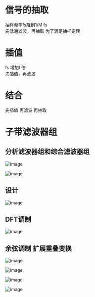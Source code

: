# 信号的抽取  
抽样频率fs降到1/M fs  
先低通滤波，再抽取 为了满足抽样定理  
# 插值  
fs 增加L倍  
先插值，再滤波   
# 结合  
先插值 再滤波 再抽取 

# 子带滤波器组

## 分析滤波器组和综合滤波器组


![image](https://cdn.staticaly.com/gh/andyye1999/image-hosting@master/20221128/image.5ov2h6so4eo0.webp)


![image](https://cdn.staticaly.com/gh/andyye1999/image-hosting@master/20221128/image.10ld6situfpc.webp)

## 设计

![image](https://cdn.staticaly.com/gh/andyye1999/image-hosting@master/20221128/image.6axo8mzvxe80.webp)

## DFT调制 


![image](https://cdn.staticaly.com/gh/andyye1999/image-hosting@master/20221128/image.409ax822ab00.webp)

## 余弦调制 扩展重叠变换


![image](https://cdn.staticaly.com/gh/andyye1999/image-hosting@master/20221128/image.790tvylcr780.webp)

![image](https://cdn.staticaly.com/gh/andyye1999/image-hosting@master/20221128/image.db1kshbz080.webp)

![image](https://cdn.staticaly.com/gh/andyye1999/image-hosting@master/20221128/image.4iurd6v4xua0.webp)

![image](https://cdn.staticaly.com/gh/andyye1999/image-hosting@master/20221128/image.7bbfw7dtsn40.webp)

